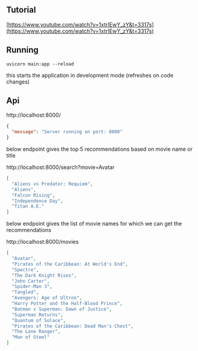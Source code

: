 ## Tutorial

[https://www.youtube.com/watch?v=1xtrIEwY_zY&t=3317s](https://www.youtube.com/watch?v=1xtrIEwY_zY&t=3317s)

## Running

`uvicorn main:app --reload`

this starts the application in development mode (refreshes on code changes)

## Api

http://localhost:8000/

```json
{
  "message": "Server running on port: 8000"
}
```

below endpoint gives the top 5 recommendations based on movie name or title

http://localhost:8000/search?movie=Avatar

```json
[
  "Aliens vs Predator: Requiem",
  "Aliens",
  "Falcon Rising",
  "Independence Day",
  "Titan A.E."
]
```

below endpoint gives the list of movie names for which we can get the recommendations

http://localhost:8000/movies

```json
[
  "Avatar",
  "Pirates of the Caribbean: At World's End",
  "Spectre",
  "The Dark Knight Rises",
  "John Carter",
  "Spider-Man 3",
  "Tangled",
  "Avengers: Age of Ultron",
  "Harry Potter and the Half-Blood Prince",
  "Batman v Superman: Dawn of Justice",
  "Superman Returns",
  "Quantum of Solace",
  "Pirates of the Caribbean: Dead Man's Chest",
  "The Lone Ranger",
  "Man of Steel"
]
```
